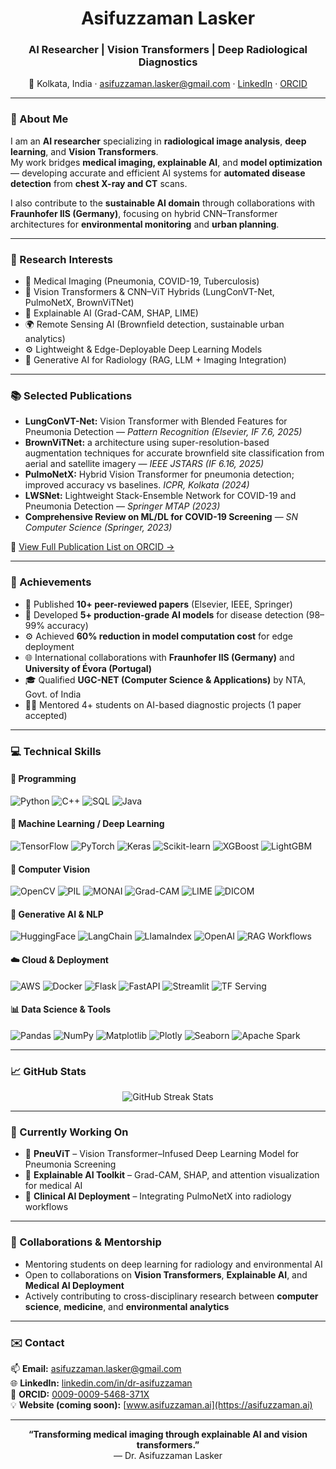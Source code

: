 <!--
README.md for GitHub Profile of Dr. Asifuzzaman Lasker
Author: Asifuzzaman Lasker
Last Updated: October 2025
-->

<h1 align="center"> Asifuzzaman Lasker</h1>
<h3 align="center">AI Researcher | Vision Transformers | Deep Radiological Diagnostics</h3>

<p align="center">
  📍 Kolkata, India · 
  <a href="mailto:asifuzzaman.lasker@gmail.com">asifuzzaman.lasker@gmail.com</a> · 
  <a href="https://www.linkedin.com/in/dr-asifuzzaman/">LinkedIn</a> · 
  <a href="https://orcid.org/0009-0009-5468-371X">ORCID</a> 
</p>

---

### 🚀 About Me

I am an **AI researcher** specializing in **radiological image analysis**, **deep learning**, and **Vision Transformers**.  
My work bridges **medical imaging, explainable AI**, and **model optimization** — developing accurate and efficient AI systems for **automated disease detection** from **chest X-ray and CT** scans.  

I also contribute to the **sustainable AI domain** through collaborations with **Fraunhofer IIS (Germany)**, focusing on hybrid CNN–Transformer architectures for **environmental monitoring** and **urban planning**.

---

### 🧩 Research Interests

- 🩻 Medical Imaging (Pneumonia, COVID-19, Tuberculosis)
- 🧬 Vision Transformers & CNN–ViT Hybrids (LungConVT-Net, PulmoNetX, BrownViTNet)
- 🧮 Explainable AI (Grad-CAM, SHAP, LIME)
- 🌍 Remote Sensing AI (Brownfield detection, sustainable urban analytics)
- ⚙️ Lightweight & Edge-Deployable Deep Learning Models
- 🧠 Generative AI for Radiology (RAG, LLM + Imaging Integration)

<!--- 
### 🏗️ Featured Projects

| Project | Description | Repository |
|----------|--------------|-------------|
| **🩺 [LungConVT-Net](https://github.com/LaskerAsifuzzaman/lungconvtnet)** | Visual Transformer Network with blended CNN–ViT features for pneumonia detection (*Pattern Recognition, IF 7.6, 2025*) | `Pattern Recognition 2025` |
| **🧠 [PulmoNetX](https://github.com/dr-asifuzzaman/pulmonetx)** | Hybrid CNN–ViT model for multi-scale spatial feature reduction in pneumonia classification (*IEEE JSTARS, IF 6.16*) | `Hybrid ViT Model` |
| **⚙️ [LWSNet](https://github.com/dr-asifuzzaman/lwsnet)** | Lightweight stacked ensemble model to segregate COVID-19 and pneumonia | `Springer MTAP 2023` |
| **🫁 [LungSeg-Ensemble](https://github.com/dr-asifuzzaman/lung-segmentation)** | Ensemble U-Net architecture for lung segmentation and ROI cropping | `IEEE Conf. 2025` |
| **🌿 [BrownViTNet](https://github.com/dr-asifuzzaman/brownvitnet)** | CNN–ViT hybrid for brownfield classification in aerial imagery (*IEEE JSTARS 2025*) | `Fraunhofer IIS Collaboration` |
--->

---
### 📚 Selected Publications

- **LungConVT-Net:** Vision Transformer with Blended Features for Pneumonia Detection — *Pattern Recognition (Elsevier, IF 7.6, 2025)*  
- **BrownViTNet:** a architecture using super-resolution-based augmentation techniques for accurate brownfield site classification from aerial and satellite imagery — *IEEE JSTARS (IF 6.16, 2025)*  
- **PulmoNetX:** Hybrid Vision Transformer for pneumonia detection; improved accuracy vs baselines. *ICPR, Kolkata (2024)*
- **LWSNet:** Lightweight Stack-Ensemble Network for COVID-19 and Pneumonia Detection — *Springer MTAP (2023)*  
- **Comprehensive Review on ML/DL for COVID-19 Screening** — *SN Computer Science (Springer, 2023)*
<!--- 🔍 **Channel-Dedicated Convolution with Vision Transformers** — *Under Review, IEEE Access (2025)*  -->


📄 [View Full Publication List on ORCID →](https://orcid.org/0009-0009-5468-371X)

---

### 🏅 Achievements

- 🧠 Published **10+ peer-reviewed papers** (Elsevier, IEEE, Springer)
- 🧩 Developed **5+ production-grade AI models** for disease detection (98–99% accuracy)
- ⚙️ Achieved **60% reduction in model computation cost** for edge deployment
- 🌐 International collaborations with **Fraunhofer IIS (Germany)** and **University of Évora (Portugal)**
- 🎓 Qualified **UGC-NET (Computer Science & Applications)** by NTA, Govt. of India
- 👨‍🏫 Mentored 4+ students on AI-based diagnostic projects (1 paper accepted)



---

### 💻 Technical Skills
#### 💬 Programming
![Python](https://img.shields.io/badge/-Python-3776AB?logo=python&logoColor=3776AB&labelColor=white&style=flat)
![C++](https://img.shields.io/badge/-C++-00599C?logo=cplusplus&logoColor=blue&labelColor=white&style=flat)
![SQL](https://img.shields.io/badge/-SQL-4479A1?logo=mysql&logoColor=blue&labelColor=white&style=flat)
![Java](https://img.shields.io/badge/-Java-007396?logo=openjdk&logoColor=red&labelColor=white&style=flat)


#### 🧠 Machine Learning / Deep Learning
![TensorFlow](https://img.shields.io/badge/-TensorFlow-FF6F00?logo=tensorflow&logoColor=FF6F00&labelColor=white&style=flat)
![PyTorch](https://img.shields.io/badge/-PyTorch-EE4C2C?logo=pytorch&logoColor=red&labelColor=white&style=flat)
![Keras](https://img.shields.io/badge/-Keras-D00000?logo=keras&logoColor=D00000&labelColor=white&style=flat)
![Scikit-learn](https://img.shields.io/badge/-Scikit--learn-F7931E?logo=scikitlearn&logoColor=F7931E&labelColor=white&style=flat)
![XGBoost](https://img.shields.io/badge/XG-Boost-009AEC?logo=xgboost&logoColor=009AEC&labelColor=white&style=flat)
![LightGBM](https://img.shields.io/badge/LG-LightGBM-FFC150?logo=lightgbm&logoColor=FFC150&labelColor=white&style=flat)


#### 🧩 Computer Vision
![OpenCV](https://img.shields.io/badge/OpenCV-01BC4C?logo=opencv&logoColor=01A0CF&labelColor=white&style=flat)
![PIL](https://img.shields.io/badge/pil-Pillow-DD0198?logo=pillow&logoColor=DD0198&labelColor=white&style=flat)
![MONAI](https://img.shields.io/badge/mo-MONAI-23ACFC?logo=monai&logoColor=23ACFC&labelColor=white&style=flat)
![Grad-CAM](https://img.shields.io/badge/GC-Grad--CAM-FF9800?logo=grad-cam&logoColor=FF9800&labelColor=white&style=flat)
![LIME](https://img.shields.io/badge/LM-LIME-32CD32?logo=lime&logoColor=white&labelColor=white&style=flat)
![DICOM](https://img.shields.io/badge/DC-DICOM-2C6CB0?logo=dcm4che&logoColor=white&labelColor=white&style=flat)

#### 🧬 Generative AI & NLP
![HuggingFace](https://img.shields.io/badge/-HuggingFace-FFD21E?logo=huggingface&logoColor=E5B400&labelColor=white&style=flat)
![LangChain](https://img.shields.io/badge/-LangChain-1FE500?logo=chainlink&logoColor=1FE500&labelColor=white&style=flat)
![LlamaIndex](https://img.shields.io/badge/LI-LlamaIndex-0088CC?logo=llama&logoColor=0088CC&labelColor=white&style=flat)
![OpenAI](https://img.shields.io/badge/-OpenAI-412991?logo=openai&logoColor=412991&labelColor=white&style=flat)
![RAG Workflows](https://img.shields.io/badge/RAG-%20Workflows-FF6B00?logo=workflow&logoColor=white&labelColor=white&style=flat)


#### ☁️ Cloud & Deployment
![AWS](https://img.shields.io/badge/aws-AWS-F8AE01?logo=amazonaws&logoColor=F8AE01&labelColor=white&style=flat)
![Docker](https://img.shields.io/badge/Docker-2496ED?logo=docker&logoColor=2496ED&labelColor=white&style=flat)
![Flask](https://img.shields.io/badge/-Flask-000000?logo=flask&logoColor=000000&labelColor=white&style=flat)
![FastAPI](https://img.shields.io/badge/FastAPI-009688?logo=fastapi&logoColor=009688&labelColor=white&style=flat)
![Streamlit](https://img.shields.io/badge/Streamlit-FF4B4B?logo=streamlit&logoColor=FF4B4B&labelColor=white&style=flat)
![TF Serving](https://img.shields.io/badge/TF-%20Serving-FF6F00?logo=tensorflowserving&logoColor=FF6F00&labelColor=white&style=flat)

#### 📊 Data Science & Tools
![Pandas](https://img.shields.io/badge/pd-Pandas-150458?logo=pandas&logoColor=150458&labelColor=white&style=flat)
![NumPy](https://img.shields.io/badge/-NumPy-013243?logo=numpy&logoColor=013243&labelColor=white&style=flat)
![Matplotlib](https://img.shields.io/badge/mp-Matplotlib-11557C?logo=matplotlib&logoColor=11557C&labelColor=white&style=flat)
![Plotly](https://img.shields.io/badge/-Plotly-3F4F75?logo=plotly&logoColor=3F4F75&labelColor=white&style=flat)
![Seaborn](https://img.shields.io/badge/SB-Seaborn-4C72B0?logo=seaborn&logoColor=4C72B0&labelColor=white&style=flat)
![Apache Spark](https://img.shields.io/badge/-Apache%20Spark-E25A1C?logo=apachespark&logoColor=E25A1C&labelColor=white&style=flat)

---


### 📈 GitHub Stats
<p align="center">
  <img src="https://github-readme-streak-stats.herokuapp.com/?user=dr-asifuzzaman&theme=radical&hide_border=false" alt="GitHub Streak Stats" />
</p>

---

### 🌱 Currently Working On

- 🧬 **PneuViT** – Vision Transformer–Infused Deep Learning Model for Pneumonia Screening  
- 🧠 **Explainable AI Toolkit** – Grad-CAM, SHAP, and attention visualization for medical AI  
- 🩻 **Clinical AI Deployment** – Integrating PulmoNetX into radiology workflows  

---

### 🤝 Collaborations & Mentorship

- Mentoring students on deep learning for radiology and environmental AI  
- Open to collaborations on **Vision Transformers**, **Explainable AI**, and **Medical AI Deployment**  
- Actively contributing to cross-disciplinary research between **computer science**, **medicine**, and **environmental analytics**

---

### ✉️ Contact

📫 **Email:** [asifuzzaman.lasker@gmail.com](mailto:asifuzzaman.lasker@gmail.com)  
🌐 **LinkedIn:** [linkedin.com/in/dr-asifuzzaman](https://www.linkedin.com/in/dr-asifuzzaman/)  
🧾 **ORCID:** [0009-0009-5468-371X](https://orcid.org/0009-0009-5468-371X)  
💡 **Website (coming soon):** [www.asifuzzaman.ai](https://asifuzzaman.ai)

---

<p align="center">
  <b>“Transforming medical imaging through explainable AI and vision transformers.”</b>  
  <br>— Dr. Asifuzzaman Lasker
</p>

